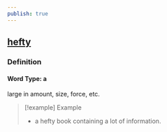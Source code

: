 ```yaml
---
publish: true
---
```


## [hefty](https://dictionary.cambridge.org/dictionary/english/hefty)

### Definition
#### Word Type: a
large in amount, size, force, etc.

>[!example] Example
> - a hefty book containing a lot of information.
